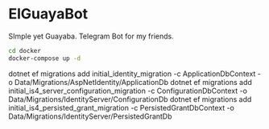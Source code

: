 # ElGuayaBot
SImple yet Guayaba. Telegram Bot for my friends.

```bash
cd docker
docker-compose up -d
```

dotnet ef migrations add initial_identity_migration -c ApplicationDbContext -o Data/Migrations/AspNetIdentity/ApplicationDb
dotnet ef migrations add initial_is4_server_configuration_migration -c ConfigurationDbContext -o Data/Migrations/IdentityServer/ConfigurationDb
dotnet ef migrations add initial_is4_persisted_grant_migration -c PersistedGrantDbContext -o Data/Migrations/IdentityServer/PersistedGrantDb
